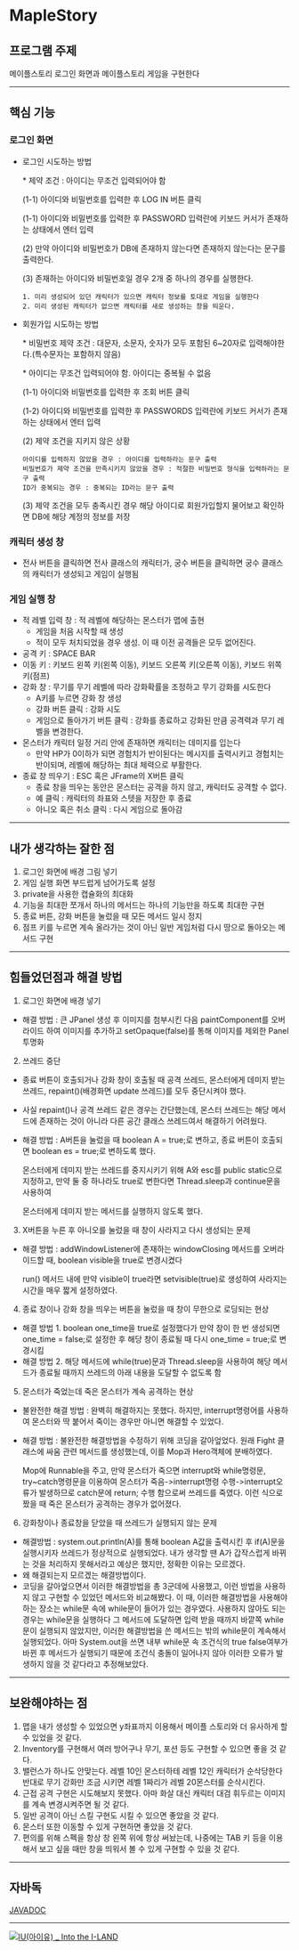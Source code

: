 # MapleStory

## 프로그램 주제
메이플스토리 로그인 화면과 메이플스토리 게임을 구현한다
* * *
## 핵심 기능
### 로그인 화면
  * 로그인 시도하는 방법
  
    \* 제약 조건 : 아이디는 무조건 입력되어야 함
  
    (1-1) 아이디와 비밀번호를 입력한 후 LOG IN 버튼 클릭
    
    (1-1) 아이디와 비밀번호를 입력한 후 PASSWORD 입력란에 키보드 커서가 존재하는 상태에서 엔터 입력
    
    (2) 만약 아이디와 비밀번호가 DB에 존재하지 않는다면 존재하지 않는다는 문구를 출력한다.
    
    (3) 존재하는 아이디와 비밀번호일 경우 2개 중 하나의 경우를 실행한다.
    
        1. 미리 생성되어 있던 캐릭터가 있으면 캐릭터 정보를 토대로 게임을 실행한다
        2. 미리 생성된 캐릭터가 없으면 캐릭터를 새로 생성하는 창을 띄운다.
  * 회원가입 시도하는 방법
  
    \* 비밀번호 제약 조건 : 대문자, 소문자, 숫자가 모두 포함된 6~20자로 입력해야한다.(특수문자는 포함하지 않음)
    
    \* 아이디는 무조건 입력되어야 함. 아이디는 중복될 수 없음
    
    (1-1) 아이디와 비밀번호를 입력한 후 조회 버튼 클릭
    
    (1-2) 아이디와 비밀번호를 입력한 후 PASSWORDS 입력란에 키보드 커서가 존재하는 상태에서 엔터 입력
    
    (2) 제약 조건을 지키지 않은 상황
    
        아이디를 입력하지 않았을 경우 : 아이디를 입력하라는 문구 출력
        비밀번호가 제약 조건을 만족시키지 않았을 경우 : 적절한 비밀번호 형식을 입력하라는 문구 출력
        ID가 중복되는 경우 : 중복되는 ID라는 문구 출력
        
    (3) 제약 조건을 모두 충족시킨 경우 해당 아이디로 회원가입할지 물어보고 확인하면 DB에 해당 계정의 정보를 저장
       
### 캐릭터 생성 창
  * 전사 버튼을 클릭하면 전사 클래스의 캐릭터가, 궁수 버튼을 클릭하면 궁수 클래스의 캐릭터가 생성되고 게임이 실행됨

### 게임 실행 창
  * 적 레벨 입력 창 : 적 레벨에 해당하는 몬스터가 맵에 출현
    * 게임을 처음 시작할 때 생성
    * 적이 모두 처치되었을 경우 생성. 이 때 이전 공격들은 모두 없어진다.
  * 공격 키 : SPACE BAR
  * 이동 키 : 키보드 왼쪽 키(왼쪽 이동), 키보드 오른쪽 키(오른쪽 이동), 키보드 위쪽 키(점프)
  * 강화 창 : 무기를 무기 레벨에 따라 강화확률을 조정하고 무기 강화를 시도한다
    * A키를 누르면 강화 창 생성
    * 강화 버튼 클릭 : 강화 시도
    * 게임으로 돌아가기 버튼 클릭 : 강화를 종료하고 강화된 만큼 공격력과 무기 레벨을 변경한다.
  * 몬스터가 캐릭터 일정 거리 안에 존재하면 캐릭터는 데미지를 입는다
    * 만약 HP가 0이하가 되면 경험치가 반이된다는 메시지를 출력시키고 경험치는 반이되며, 레벨에 해당하는 최대 체력으로 부활한다.
  * 종료 창 띄우기 : ESC 혹은 JFrame의 X버튼 클릭
    * 종료 창을 띄우는 동안은 몬스터는 공격을 하지 않고, 캐릭터도 공격할 수 없다.
    * 예 클릭 : 캐릭터의 좌표와 스텟을 저장한 후 종료
    * 아니오 혹은 취소 클릭 : 다시 게임으로 돌아감
* * *
## 내가 생각하는 잘한 점
1. 로그인 화면에 배경 그림 넣기
2. 게임 실행 화면 부드럽게 넘어가도록 설정
3. private을 사용한 캡슐화의 최대화
4. 기능을 최대한 쪼개서 하나의 메서드는 하나의 기능만을 하도록 최대한 구현
5. 종료 버튼, 강화 버튼을 눌렀을 때 모든 메서드 일시 정지
6. 점프 키를 누르면 계속 올라가는 것이 아닌 일반 게임처럼 다시 땅으로 돌아오는 메서드 구현
* * *
## 힘들었던점과 해결 방법
1. 로그인 화면에 배경 넣기
* 해결 방법 : 큰 JPanel 생성 후 이미지를 첨부시킨 다음 paintComponent를 오버라이드 하여 이미지를 추가하고 setOpaque(false)를 통해 이미지를 제외한 Panel 투명화

2. 쓰레드 중단
* 종료 버튼이 호출되거나 강화 창이 호출될 때 공격 쓰레드, 몬스터에게 데미지 받는 쓰레드, repaint()(배경화면 update 쓰레드)를 모두 중단시켜야 했다.
* 사실 repaint()나 공격 쓰레드 같은 경우는 간단했는데, 몬스터 쓰레드는 해당 메서드에 존재하는 것이 아니라 다른 공간 클래스 쓰레드여서 해결하기 어려웠다.

* 해결 방법 : A버튼을 눌렀을 때 boolean A = true;로 변하고, 종료 버튼이 호출되면 boolean es = true;로 변하도록 했다.

  몬스터에게 데미지 받는 쓰레드를 중지시키기 위해 A와 esc를 public static으로 지정하고, 만약 둘 중 하나라도 true로 변한다면 Thread.sleep과 continue문을 사용하여
  
  몬스터에게 데미지 받는 메서드를 실행하지 않도록 했다.

3. X버튼을 누른 후 아니오를 눌렀을 때 창이 사라지고 다시 생성되는 문제
* 해결 방법 : addWindowListener에 존재하는 windowClosing 메서드를 오버라이드할 때, boolean visible을 true로 변경시켰다

  run() 메서드 내에 만약 visible이 true라면 setvisible(true)로 생성하여 사라지는 시간을 매우 짧게 설정하였다.

4. 종료 창이나 강화 창을 띄우는 버튼을 눌렀을 때 창이 무한으로 로딩되는 현상
* 해결 방법 1. boolean one_time을 true로 설정했다가 만약 창이 한 번 생성되면 one_time = false;로 설정한 후 해당 창이 종료될 때 다시 one_time = true;로 변경시킴
* 해결 방법 2. 해당 메서드에 while(true)문과 Thread.sleep을 사용하여 해당 메서드가 종료될 때까지 쓰레드의 아래 내용을 도달할 수 없도록 함

5. 몬스터가 죽었는데 죽은 몬스터가 계속 공격하는 현상
* 불완전한 해결 방법 : 완벽히 해결하지는 못했다. 하지만, interrupt명령어를 사용하여 몬스터와 딱 붙어서 죽이는 경우만 아니면 해결할 수 있었다.
* 해결 방법 : 불완전한 해결방법을 수정하기 위해 코딩을 갈아엎었다. 원래 Fight 클래스에 싸움 관련 메서드를 생성했는데, 이를 Mop과 Hero객체에 분배하였다.

  Mop에 Runnable을 주고, 만약 몬스터가 죽으면 interrupt와 while명령문, try~catch명령문을 이용하여 몬스터가 죽음->interrupt명령 수행->interrupt오류가 발생하므로 catch문에 return; 수행 함으로써 쓰레드를 죽였다. 이런 식으로 짰을 때 죽은 몬스터가 공격하는 경우가 없어졌다.

6. 강화창이나 종료창을 닫았을 때 쓰레드가 실행되지 않는 문제
* 해결방법 : system.out.println(A)를 통해 boolean A값을 출력시킨 후 if(A)문을 실행시키자 쓰레드가 정상적으로 실행되었다. 내가 생각할 땐 A가 갑작스럽게 바뀌는 것을 처리하지 못해서라고 예상은 했지만, 정확한 이유는 모르겠다.
* 왜 해결되는지 모르겠는 해결방법이다.
* 코딩을 갈아엎으면서 이러한 해결방법을 총 3군데에 사용했고, 이런 방법을 사용하지 않고 구현할 수 있었던 메서드와 비교해봤다. 이 때, 이러한 해결방법을 사용해야하는 장소는 while문 속에 while문이 들어가 있는 경우였다. 사용하지 않아도 되는 경우는 while문을 실행하다 그 메서드에 도달하면 입력 받을 때까지 바깥쪽 while문이 실행되지 않았지만, 이러한 해결방법을 쓴 메서드는 밖의 while문이 계속해서 실행되었다. 아마 System.out을 쓰면 내부 while문 속 조건식의 true false여부가 바뀐 후 메서드가 실행되기 때문에 조건식 충돌이 일어나지 않아 이러한 오류가 발생하지 않을 것 같다라고 추정해보았다.


* * *
## 보완해야하는 점
1. 맵을 내가 생성할 수 있었으면 y좌표까지 이용해서 메이플 스토리와 더 유사하게 할 수 있었을 것 같다.
2. Inventory를 구현해서 여러 방어구나 무기, 포션 등도 구현할 수 있으면 좋을 것 같다.
3. 밸런스가 하나도 안맞는다. 레벨 10인 몬스터하테 레벨 12인 캐릭터가 순삭당한다 반대로 무기 강화만 조금 시키면 레벨 1짜리가 레벨 20몬스터를 순삭시킨다.
4. 근접 공격 구현은 시도해보지 못했다. 아마 화살 대신 캐릭터 대검 휘두르는 이미지를 계속 변경시켜주면 될 것 같다.
5. 일반 공격이 아닌 스킬 구현도 시킬 수 있으면 좋았을 것 같다.
6. 몬스터 또한 이동할 수 있게 구현하면 좋았을 것 같다.
7. 편의를 위해 스펙을 항상 창 왼쪽 위에 항상 써놨는데, 나중에는 TAB 키 등을 이용해서 보고 싶을 때만 창을 띄워서 볼 수 있게 구현할 수 있을 것 같다.
* * *
## 자바독
[JAVADOC](https://idj7183.github.io/MapleStory/Haketon_re/doc/index.html)
* * *
[![IU(아이유) _ Into the I-LAND](http://img.youtube.com/vi/QYNwbZHmh8g/0.jpg)](https://youtu.be/QYNwbZHmh8g?t=0s) 
